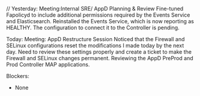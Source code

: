 //
Yesterday:
Meeting:Internal SRE/ AppD Planning & Review
Fine-tuned Fapolicyd to include additional permissions required by the Events Service and Elasticsearch.
Reinstalled the Events Service, which is now reporting as HEALTHY. The configuration to connect it to the Controller is pending.

Today:
Meeting: AppD Restructure Session
Noticed that the Firewall and SELinux configurations reset the modifications I made today by the next day. Need to review these settings properly and create a ticket to make the Firewall and SELinux changes permanent.
Reviewing the AppD PreProd and Prod Controller MAP applications.

Blockers:
- None

